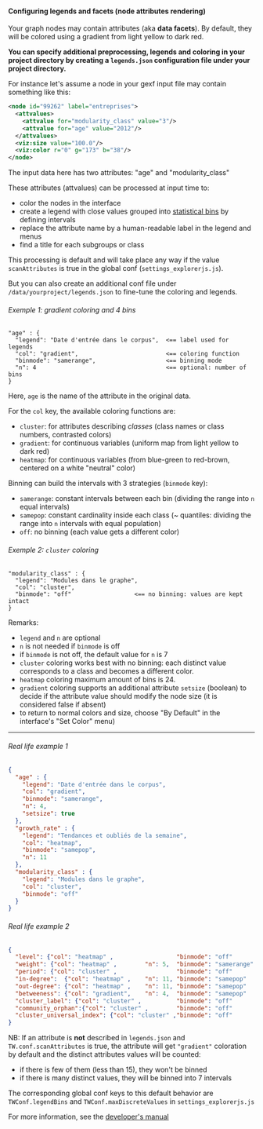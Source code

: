 #### Configuring legends and facets (node attributes rendering)

Your graph nodes may contain attributes (aka **data facets**). By default, they will be colored using a gradient from light yellow to dark red.

**You can specify additional preprocessing, legends and coloring in your project directory by creating a `legends.json` configuration file under your project directory.**

For instance let's assume a node in your gexf input file may contain something like this:
```xml
<node id="99262" label="entreprises">
  <attvalues>
    <attvalue for="modularity_class" value="3"/>
    <attvalue for="age" value="2012"/>
  </attvalues>
  <viz:size value="100.0"/>
  <viz:color r="0" g="173" b="38"/>
</node>
```
The input data here has two attributes: "age" and "modularity_class"

These attributes (attvalues) can be processed at input time to:
  - color the nodes in the interface
  - create a legend with close values grouped into [statistical bins](https://en.wikipedia.org/wiki/Data_binning) by defining intervals
  - replace the attribute name by a human-readable label in the legend and menus
  - find a title for each subgroups or class

This processing is default and will take place any way if the value `scanAttributes` is true in the global conf (`settings_explorerjs.js`).

But you can also create an additional conf file under `/data/yourproject/legends.json` to fine-tune the coloring and legends.

###### Exemple 1: gradient coloring and 4 bins
```
"age" : {
  "legend": "Date d'entrée dans le corpus",  <== label used for legends
  "col": "gradient",                         <== coloring function
  "binmode": "samerange",                    <== binning mode
  "n": 4                                     <== optional: number of bins
}
```

Here, `age` is the name of the attribute in the original data.

For the `col` key, the available coloring functions are:
  - `cluster`: for attributes describing *classes* (class names or class numbers, contrasted colors)
  - `gradient`: for continuous variables (uniform map from light yellow to dark red)
  - `heatmap`: for continuous variables (from blue-green to red-brown, centered on a white "neutral" color)

Binning can build the intervals with 3 strategies (`binmode` key):
  - `samerange`: constant intervals between each bin (dividing the range into `n` equal intervals)
  - `samepop`: constant cardinality inside each class (~ quantiles: dividing the range into `n` intervals with equal population)
  - `off`: no binning (each value gets a different color)

###### Exemple 2: `cluster` coloring
```
"modularity_class" : {
  "legend": "Modules dans le graphe",
  "col": "cluster",
  "binmode": "off"                  <== no binning: values are kept intact
}
```
Remarks:
  - `legend` and `n` are optional
  - `n` is not needed if `binmode` is off
  -  if `binmode` is not off, the default value for `n` is 7
  - `cluster` coloring works best with no binning: each distinct value corresponds to a class and becomes a different color.
  - `heatmap` coloring maximum amount of bins is 24.
  - `gradient` coloring supports an additional attribute `setsize` (boolean) to decide if the attribute value should modify the node size (it is considered false if absent)
  - to return to normal colors and size, choose "By Default" in the interface's "Set Color" menu)


-----------------------------------------------------

###### Real life example 1
```json
{
  "age" : {
    "legend": "Date d'entrée dans le corpus",
    "col": "gradient",
    "binmode": "samerange",
    "n": 4,
    "setsize": true
  },
  "growth_rate" : {
    "legend": "Tendances et oubliés de la semaine",
    "col": "heatmap",
    "binmode": "samepop",
    "n": 11
  },
  "modularity_class" : {
    "legend": "Modules dans le graphe",
    "col": "cluster",
    "binmode": "off"
  }
}
```

###### Real life example 2
```json
{
  "level": {"col": "heatmap" ,                  "binmode": "off"        },
  "weight": {"col": "heatmap" ,        "n": 5,  "binmode": "samerange"  },
  "period": {"col": "cluster" ,                 "binmode": "off"        },
  "in-degree":  {"col": "heatmap" ,    "n": 11, "binmode": "samepop"    },
  "out-degree": {"col": "heatmap" ,    "n": 11, "binmode": "samepop"    },
  "betweeness": {"col": "gradient",    "n": 4,  "binmode": "samepop"    },
  "cluster_label": {"col": "cluster" ,          "binmode": "off"        },
  "community_orphan":{"col": "cluster" ,        "binmode": "off"        },
  "cluster_universal_index": {"col": "cluster" ,"binmode": "off"        }
}
```

NB: If an attribute is **not** described in `legends.json` and `TW.conf.scanAttributes` is true, the attribute will get `"gradient"` coloration by default and the distinct attributes values will be counted:
  - if there is few of them (less than 15), they won't be binned
  - if there is many distinct values, they will be binned into 7 intervals

The corresponding global conf keys to this default behavior are `TWConf.legendBins` and `TWConf.maxDiscreteValues` in `settings_explorerjs.js`

For more information, see the [developer's manual](https://github.com/moma/ProjectExplorer/blob/master/00.DOCUMENTATION/C-advanced/developer_manual.md#exposed-facets-indices)
